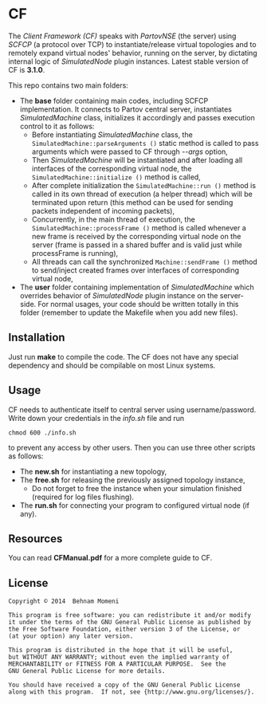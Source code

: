 # CF

The _Client Framework (CF)_ speaks with _PartovNSE_ (the server) using _SCFCP_ (a protocol over TCP) to instantiate/release virtual topologies and to remotely expand virtual nodes' behavior, running on the server, by dictating internal logic of _SimulatedNode_ plugin instances.
Latest stable version of CF is **3.1.0**.

This repo contains two main folders:

  - The **base** folder containing main codes, including SCFCP implementation. It connects to Partov central server, instantiates _SimulatedMachine_ class, initializes it accordingly and passes execution control to it as follows:
    + Before instantiating _SimulatedMachine_ class, the `SimulatedMachine::parseArguments ()` static method is called to pass arguments which were passed to CF through _--args_ option,
    + Then _SimulatedMachine_ will be instantiated and after loading all interfaces of the corresponding virtual node, the `SimulatedMachine::initialize ()` method is called,
    + After complete initialization the `SimulatedMachine::run ()` method is called in its own thread of execution (a helper thread) which will be terminated upon return (this method can be used for sending packets independent of incoming packets),
    + Concurrently, in the main thread of execution, the `SimulatedMachine::processFrame ()` method is called whenever a new frame is received by the corresponding virtual node on the server (frame is passed in a shared buffer and is valid just while processFrame is running),
    + All threads can call the synchronized `Machine::sendFrame ()` method to send/inject created frames over interfaces of corresponding virtual node,
  - The **user** folder containing implementation of _SimulatedMachine_ which overrides behavior of _SimulatedNode_ plugin instance on the server-side. For normal usages, your code should be written totally in this folder (remember to update the Makefile when you add new files).

## Installation

Just run **make** to compile the code. The CF does not have any special dependency and should be compilable on most Linux systems.

## Usage

CF needs to authenticate itself to central server using username/password. Write down your credentials in the _info.sh_ file and run

    chmod 600 ./info.sh

to prevent any access by other users. Then you can use three other scripts as follows:

  - The **new.sh** for instantiating a new topology,
  - The **free.sh** for releasing the previously assigned topology instance,
    * Do not forget to free the instance when your simulation finished (required for log files flushing).
  - The **run.sh** for connecting your program to configured virtual node (if any).

## Resources

You can read **CFManual.pdf** for a more complete guide to CF.

## License
    Copyright © 2014  Behnam Momeni

    This program is free software: you can redistribute it and/or modify
    it under the terms of the GNU General Public License as published by
    the Free Software Foundation, either version 3 of the License, or
    (at your option) any later version.

    This program is distributed in the hope that it will be useful,
    but WITHOUT ANY WARRANTY; without even the implied warranty of
    MERCHANTABILITY or FITNESS FOR A PARTICULAR PURPOSE.  See the
    GNU General Public License for more details.

    You should have received a copy of the GNU General Public License
    along with this program.  If not, see {http://www.gnu.org/licenses/}.
